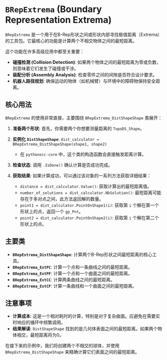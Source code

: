 # `BRepExtrema` (Boundary Representation Extrema)

`BRepExtrema` 是一个用于在B-Rep形状之间或形状内部寻找极值距离（Extrema）的工具包。它最核心的功能是计算两个不相交物体之间的最短距离。

这个功能在许多高级应用中都至关重要：

- **碰撞检测 (Collision Detection)**: 如果两个物体之间的最短距离为零或负数，则意味着它们发生了碰撞或干涉。
- **装配分析 (Assembly Analysis)**: 检查零件之间的间隙是否符合设计要求。
- **机器人路径规划**: 确保运动的物体（如机械臂）与环境中的障碍物保持安全距离。

## 核心用法

`BRepExtrema` 的使用非常直接，主要围绕 `BRepExtrema_DistShapeShape` 类展开：

1.  **准备两个形状**: 首先，你需要两个你想要测量距离的 `TopoDS_Shape`。

2.  **实例化 `DistShapeShape`**: `dist_calculator = BRepExtrema_DistShapeShape(shape1, shape2)`
    *   在 `pythonocc-core` 中，这个类的构造函数会直接触发距离计算。

3.  **检查状态**: 调用 `.IsDone()` 确认计算是否成功完成。

4.  **获取结果**: 如果计算成功，可以通过该对象的一系列方法获取详细结果：
    *   `distance = dist_calculator.Value()`: 获取计算出的最短距离值。
    *   `number_of_solutions = dist_calculator.NbSolution()`: 最短距离可能存在于多对点之间，此方法返回解的数量。
    *   `point1 = dist_calculator.PointOnShape1(i)`: 获取第 `i` 个解在第一个形状上的点，返回一个 `gp_Pnt`。
    *   `point2 = dist_calculator.PointOnShape2(i)`: 获取第 `i` 个解在第二个形状上的点。

## 主要类

*   **`BRepExtrema_DistShapeShape`**: 计算两个B-Rep形状之间最短距离的核心工具。
*   **`BRepExtrema_ExtPC`**: 计算一个点和一条曲线之间的最短距离。
*   **`BRepExtrema_ExtPF`**: 计算一个点和一个曲面之间的最短距离。
*   **`BRepExtrema_ExtCC`**: 计算两条曲线之间的最短距离。
*   **`BRepExtrema_ExtCF`**: 计算一条曲线和一个曲面之间的最短距离。

## 注意事项

- **计算成本**: 这是一个相对耗时的计算，特别是对于复杂曲面。应避免在需要实时响应的循环中频繁调用。
- **结果解读**: `DistShapeShape` 找到的是几何体表面之间的最短距离。如果两个物体相交，最短距离将为0。

在接下来的示例中，我们将创建两个不相交的球体，并使用 `BRepExtrema_DistShapeShape` 来精确计算它们表面之间的最短距离。
